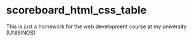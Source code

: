 # scoreboard_html_css_table

This is just a homework for the web development course at my university (UNISINOS)
